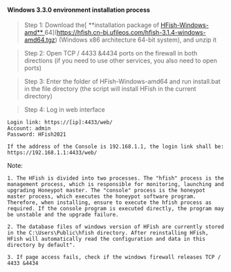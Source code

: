 #### Windows 3.3.0 environment installation process 

 

> Step 1: Download the[ **installation package of [HFish-Windows-amd** ](https://hfish.cn-bj.ufileos.com/hfish-3.3.0-windows-amd64.tgz)64](https://hfish.cn-bj.ufileos.com/hfish-3.1.4-windows-amd64.tgz)  (Windows x86 architecture 64-bit system), and unzip it 

 

> Step 2: Open TCP / 4433 &4434 ports on the firewall in both directions (if you need to use other services, you also need to open ports) 

 

> Step 3: Enter the folder of HFish-Windows-amd64 and run install.bat in the file directory (the script will install HFish in the current directory) 

 

> Step 4: Log in web interface

 

``` 
Login link: https://[ip]:4433/web/ 
Account: admin 
Password: HFish2021
```

 

```
If the address of the Console is 192.168.1.1, the login link shall be: https://192.168.1.1:4433/web/
```

 

Note: 



```
1. The HFish is divided into two processes. The "hfish" process is the management process, which is responsible for monitoring, launching and upgrading Honeypot master. The "console" process is the honeypot master process, which executes the honeypot software program. Therefore, when installing, ensure to execute the hfish process as required. If the console program is executed directly, the program may be unstable and the upgrade failure.
```

 

```
2. The database files of windows version of HFish are currently stored in the C:\Users\Public\hfish directory. After reinstalling HFish, HFish will automatically read the configuration and data in this directory by default".
```

 

```
3. If page access fails, check if the windows firewall releases TCP / 4433 &4434
```

